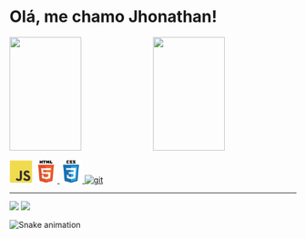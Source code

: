 # Olá, me chamo Jhonathan!
<!-- 
![Anurag's GitHub stats](https://github-readme-stats.vercel.app/api?username=JhonathanPinheiro&show_icons=true&theme=highcontrast)
![Top Langs](https://github-readme-stats.vercel.app/api/top-langs/?username=JhonathanPinheiro&layout=compact&theme=highcontrast) -->

<img height="200px" width="50%" src="https://github-readme-stats.vercel.app/api?username=JhonathanPinheiro&show_icons=true&theme=highcontrast&title_color=00FFFF&border_color=00FEFE&include_all_commits=true"/><img height="200px" width="50%" src="https://github-readme-stats.vercel.app/api/top-langs/?username=JhonathanPinheiro&layout=compact&theme=highcontrast&title_color=00FFFF&border_color=00FEFE"/>

<div style="display: inline_block">
  
<a href="https://www.w3schools.com/js/" target="_blank">
<img src="https://raw.githubusercontent.com/devicons/devicon/master/icons/javascript/javascript-original.svg" alt="javascript" width="40" height="40"/></a>
    
<a href="https://www.w3schools.com/html/default.asp" target="_blank">
<img src="https://raw.githubusercontent.com/devicons/devicon/master/icons/html5/html5-original-wordmark.svg" alt="html5" width="40" height="40"/> </a> 
  
<a href="https://www.w3schools.com/css/" target="_blank">
<img src="https://raw.githubusercontent.com/devicons/devicon/master/icons/css3/css3-original-wordmark.svg" alt="css3" width="40" height="40"/> </a>
  
<a href="https://git-scm.com/" target="_blank">
<img src="https://www.vectorlogo.zone/logos/git-scm/git-scm-icon.svg" alt="git" width="40" height="40"/> </a>
  
  
</div>

<hr>

[<img src="https://img.shields.io/badge/linkedin-%230077B5.svg?&style=for-the-badge&logo=linkedin&logoColor=white"/>](https://www.linkedin.com/in/jhonathan-pinheiro/)
[<img src = "https://img.shields.io/badge/instagram-%23E4405F.svg?&style=for-the-badge&logo=instagram&logoColor=white">](https://www.instagram.com/jhonathan_pinheiro)


![Snake animation](https://github.com/JhonathanPinheiro/JhonathanPinheiro/blob/output/github-contribution-grid-snake.svg)
